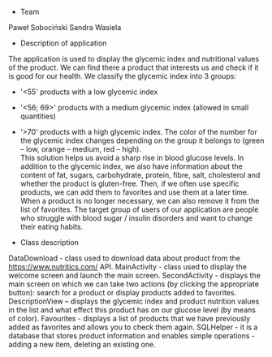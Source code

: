 
-	Team

Paweł Sobociński
Sandra Wasiela

-	Description of application

The application is used to display the glycemic index and nutritional values of the product. 
We can find there a product that interests us and check if it is good for our health.
We classify the glycemic index into 3 groups:
- '<55' products with a low glycemic index
- '<56; 69>' products with a medium glycemic index (allowed in small quantities)
- '>70' products with a high glycemic index.
The color of the number for the glycemic index changes depending on the group it belongs to (green – low, orange – medium, red – high).  
This solution helps us avoid a sharp rise in blood glucose levels.
In addition to the glycemic index, we also have information about the content of fat, sugars, carbohydrate, protein, fibre, salt, 
cholesterol and whether the product is gluten-free. Then, if we often use specific products, we can add them to favorites and use them at a later time. When a product is no longer necessary, we can also remove it from the list of favorites.
The target group of users of our application are people who struggle with blood 
sugar / insulin disorders and want to change their eating habits.


-	Class description

DataDownload - class used to download data about product from the https://www.nutritics.com/  API.
MainActivity - class used to display the welcome screen and launch the main screen.
SecondActivity - displays the main screen on which we can take two actions (by clicking the appropriate button): search for a 
product or display products added to favorites.
DescriptionView – displays the glycemic index and product nutrition values in the list and what effect this product has on our 
glucose level (by means of color).
Favourites - displays a list of products that we have previously added as favorites and allows you to check them again.
SQLHelper - it is a database that stores product information and enables simple operations - adding a new item, deleting an existing one.
